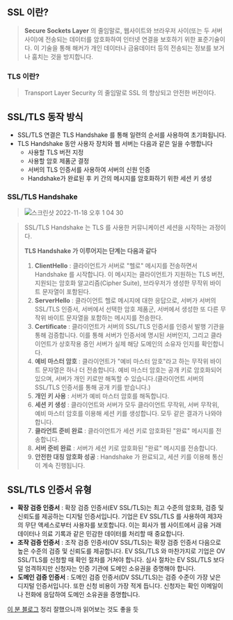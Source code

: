 ## SSL 이란? 
>__Secure Sockets Layer__ 의 줄임말로, 웹사이트와 브라우저 사이(또는 두 서버 사이)에 전송되는 데이터를 암호화하여 인터넷 연결을 보호하기 위한 표준기술이다.
> 이 기술을 통해 해커가 개인 데이터나 금융데이터 등의 전송되는 정보를 보거나 훔치는 것을 방지합니다.  

### TLS 이란? 
> Transport Layer Security 의 줄임말로 SSL 의 향상되고 안전한 버전이다.  


## SSL/TLS 동작 방식
- SSL/TLS 연결은 TLS Handshake 를 통해 일련의 순서를 사용하여 초기화됩니다. 
- TLS Handshake 동안 사용자 장치와 웹 서버는 다음과 같은 일을 수행합니다 
  - 사용할 TLS 버전 지정 
  - 사용할 암호 제품군 결정 
  - 서버의 TLS 인증서를 사용하여 서버의 신원 인증 
  - Handshake가 완료된 후 키 간의 메시지를 암호화하기 위한 세션 키 생성 

### SSL/TLS Handshake 
>![스크린샷 2022-11-18 오후 1 04 30](https://user-images.githubusercontent.com/79124461/202614280-043981bd-46c9-44a4-b368-4207c0a84448.png)

 > SSL/TLS Handshake 는 TLS 를 사용한 커뮤니케이션 세션을 시작하는 과정이다.
>
> __TLS Handshake 가 이루어지는 단계는 다음과 같다__
> 1. **ClientHello** : 클라이언트가 서버로 "헬로" 메시지를 전송하면서 Handshake 를 시작합니다.
> 이 메시지는 클라이언트가 지원하는 TLS 버전, 지원되는 암호화 알고리즘(Cipher Suite), 브라우저가 생성한 무작위 바이트 문자열이 포함된다. 
> 2. **ServerHello** : 클라이언트 헬로 메시지에 대한 응답으로, 서버가 서버의 SSL/TLS 인증서, 서버에서 선택한 암호 제품군, 서버에서 생성한 또 다른 무작위 바이트 문자열을 포함하는 메시지를 전송한다.
> 3. **Certificate** : 클라이언트가 서버의 SSL/TLS 인증서를 인증서 발행 기관을 통해 검증합니다. 이를 통해 서버가 인증서에 명시된 서버인지, 그리고 클라이언트가 상호작용 중인 서버가 실제 해당 도메인의 소유자 인지를 확인합니다. 
> 4. **예비 마스터 암호** : 클라이언트가 "예비 마스터 암호"라고 하는 무작위 바이트 문자열은 하나 더 전송합니다. 예비 마스터 암호는 공개 키로 암호화되어 있으며, 서버가 개인 키로만 해독할 수 있습니다.(클라이언트 서버의 SSL/TLS 인증서를 통해 공개 키를 받습니다.)
> 5. **개인 키 사용** : 서버가 예비 마스터 암호를 해독합니다. 
> 6. **세션 키 생성** : 클라이언트와 서버가 모두 클라이언트 무작위, 서버 무작위, 예비 마스터 암호를 이용해 세션 키를 생성합니다. 모두 같은 결과가 나와야 합니다. 
> 7. **클라언트 준비 완료** : 클라이언트가 세션 키로 암호화된 "완료" 메시지를 전송합니다. 
> 8. **서버 준비 완료** : 서버가 세션 키로 암호화된 "완료" 메시지를 전송합니다. 
> 9. **안전한 대칭 암호화 성공** : Handshake 가 완료되고, 세션 키를 이용해 통신이 계속 진행됩니다. 

## SSL/TLS 인증서 유형 
- **확장 검증 인증서** : 확장 검증 인증서(EV SSL/TLS)는 최고 수준의 암호화, 검증 및 신뢰도를 제공하는 디지털 인증서입니다. 기업은 EV SSL/TLS 를 사용하여 제3자의 무단 액세스로부터 사용자를 보호합니다. 이는 회사가 웹 사이트에서 금융 거래 데이터나 의료 기록과 같은 민감한 데이터를 처리할 때 중요합니다. 
- **조작 검증 인증서** : 조작 검증 인증서(OV SSL/TLS)는 확장 검증 인증서 다음으로 높은 수준의 검증 및 신뢰도를 제공합니다. EV SSL/TLS 와 마찬가지로 기업은 OV SSL/TLS를 신청할 때 확인 절차를 거쳐야 합니다. 심사 절차는 EV SSL/TLS 보다 덜 엄격하지만 신청자는 인증 기관에 도메인 소유권을 증명해야 합니다. 
- **도메인 검증 인증서** : 도메인 검증 인증서(DV SSL/TLS)는 검증 수준이 가장 낮은 디지털 인증서입니다. 또한 신청 비용이 가장 적게 듭니다. 신청자는 확인 이메일이나 전화에 응답하여 도메인 소유권을 증명합니다.

[이 분 블로그](https://aws-hyoh.tistory.com/entry/HTTPS-%ED%86%B5%EC%8B%A0%EA%B3%BC%EC%A0%95-%EC%89%BD%EA%B2%8C-%EC%9D%B4%ED%95%B4%ED%95%98%EA%B8%B0-3SSL-Handshake) 정리 잘했으니까 읽어보는 것도 좋을 듯 
